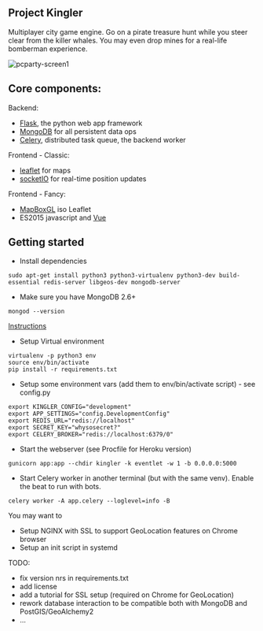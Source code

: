 ## Project Kingler

Multiplayer city game engine. Go on a pirate treasure hunt while you steer clear from 
the killer whales. You may even drop mines for a real-life bomberman experience.

![pcparty-screen1](https://cloud.githubusercontent.com/assets/974800/23187523/6806561a-f88b-11e6-9453-6d1fc8f6c594.png)

## Core components:

Backend:

 - [Flask](http://flask.pocoo.org/), the python web app framework
 - [MongoDB](https://www.mongodb.com/) for all persistent data ops
 - [Celery](https://docs.celeryproject.org/en/latest/), distributed task queue, the backend worker

Frontend - Classic:

 - [leaflet](https://leafletjs.com/) for maps
 - [socketIO](https://flask-socketio.readthedocs.io/en/latest/) for real-time position updates

Frontend - Fancy:

 - [MapBoxGL](https://www.mapbox.com/mapbox-gl-js/) iso Leaflet
 - ES2015 javascript and [Vue](https://vuejs.org/)


## Getting started

- Install dependencies
```
sudo apt-get install python3 python3-virtualenv python3-dev build-essential redis-server libgeos-dev mongodb-server
```

- Make sure you have MongoDB 2.6+
```
mongod --version
```
  [Instructions](https://www.digitalocean.com/community/tutorials/how-to-install-mongodb-on-ubuntu-16-04)

- Setup Virtual environment
```
virtualenv -p python3 env
source env/bin/activate
pip install -r requirements.txt
```

- Setup some environment vars (add them to env/bin/activate script) - see config.py
```
export KINGLER_CONFIG="development"
export APP_SETTINGS="config.DevelopmentConfig"
export REDIS_URL="redis://localhost"
export SECRET_KEY="whysosecret?"
export CELERY_BROKER="redis://localhost:6379/0"
```

- Start the webserver (see Procfile for Heroku version)
```
gunicorn app:app --chdir kingler -k eventlet -w 1 -b 0.0.0.0:5000
```

- Start Celery worker in another terminal (but with the same venv). Enable the beat to run with bots.
```
celery worker -A app.celery --loglevel=info -B
```

You may want to

- Setup NGINX with SSL to support GeoLocation features on Chrome browser
- Setup an init script in systemd

TODO:

- fix version nrs in requirements.txt
- add license
- add a tutorial for SSL setup (required on Chrome for GeoLocation)
- rework database interaction to be compatible both with MongoDB and PostGIS/GeoAlchemy2
- ...

